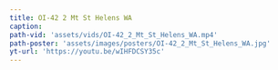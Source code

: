 ```yaml
---
title: OI-42 2 Mt St Helens WA
caption:
path-vid: 'assets/vids/OI-42_2_Mt_St_Helens_WA.mp4'
path-poster: 'assets/images/posters/OI-42_2_Mt_St_Helens_WA.jpg'
yt-url: 'https://youtu.be/wIHFDCSY35c'
---
```

